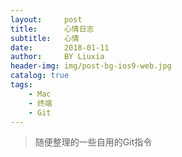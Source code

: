 ```yaml
---
layout:     post
title:      心情日志
subtitle:   心情
date:       2018-01-11
author:     BY Liuxia
header-img: img/post-bg-ios9-web.jpg
catalog: true
tags:
    - Mac
    - 终端
    - Git
---
```


>随便整理的一些自用的Git指令